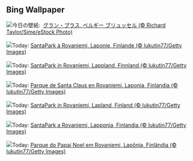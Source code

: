 ## Bing Wallpaper
![](https://www.bing.com/th?id=OHR.GrandPlaceXmas_JA-JP8582950407_UHD.jpg&w=1000)今日の壁紙: &nbsp;[グラン・プラス, ベルギー ブリュッセル (© Richard Taylor/Sime/eStock Photo)](https://www.bing.com/th?id=OHR.GrandPlaceXmas_JA-JP8582950407_UHD.jpg)
<br><br/>
![](https://www.bing.com/th?id=OHR.SantaPark_FR-FR1277595508_UHD.jpg&w=1000)Today: [SantaPark à Rovaniemi, Laponie, Finlande (© lukutin77/Getty Images)](https://www.bing.com/th?id=OHR.SantaPark_FR-FR1277595508_UHD.jpg)
<br><br/>
![](https://www.bing.com/th?id=OHR.SantaPark_DE-DE9078784371_UHD.jpg&w=1000)Today: [SantaPark in Rovaniemi, Lappland, Finnland (© lukutin77/Getty Images)](https://www.bing.com/th?id=OHR.SantaPark_DE-DE9078784371_UHD.jpg)
<br><br/>
![](https://www.bing.com/th?id=OHR.SantaPark_ES-ES1775631224_UHD.jpg&w=1000)Today: [Parque de Santa Claus en Rovaniemi, Laponia, Finlandia (© lukutin77/Getty Images)](https://www.bing.com/th?id=OHR.SantaPark_ES-ES1775631224_UHD.jpg)
<br><br/>
![](https://www.bing.com/th?id=OHR.SantaPark_EN-GB3095028483_UHD.jpg&w=1000)Today: [SantaPark in Rovaniemi, Lapland, Finland (© lukutin77/Getty Images)](https://www.bing.com/th?id=OHR.SantaPark_EN-GB3095028483_UHD.jpg)
<br><br/>
![](https://www.bing.com/th?id=OHR.SantaPark_IT-IT7841222687_UHD.jpg&w=1000)Today: [SantaPark a Rovaniemi, Lapponia, Finlandia (© lukutin77/Getty Images)](https://www.bing.com/th?id=OHR.SantaPark_IT-IT7841222687_UHD.jpg)
<br><br/>
![](https://www.bing.com/th?id=OHR.SantaPark_PT-BR7158729653_UHD.jpg&w=1000)Today: [Parque do Papai Noel em Rovaniemi, Lapônia, Finlândia (© lukutin77/Getty Images)](https://www.bing.com/th?id=OHR.SantaPark_PT-BR7158729653_UHD.jpg)
<br><br/>
